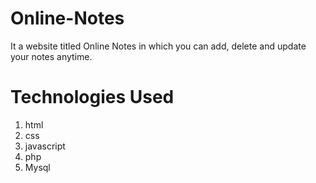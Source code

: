 # Online-Notes
It a website titled Online Notes in which you can add, delete and update your notes anytime.
# Technologies Used
1. html
2. css
3. javascript
4. php
5. Mysql

